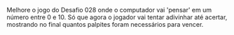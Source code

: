 Melhore o jogo do Desafio 028 onde o computador vai 'pensar' em um número entre 0 e 10.
Só que agora o jogador vai tentar adivinhar até acertar, mostrando no final quantos palpites
foram necessários para vencer.